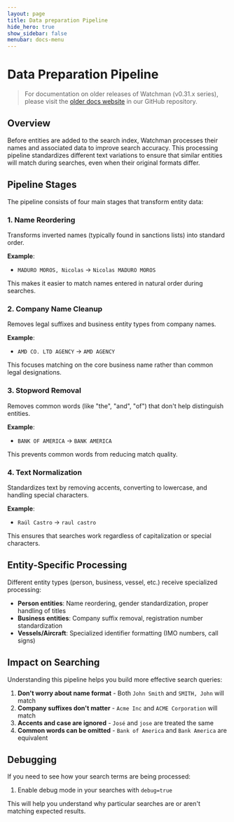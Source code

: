 ```yaml
---
layout: page
title: Data preparation Pipeline
hide_hero: true
show_sidebar: false
menubar: docs-menu
---
```


# Data Preparation Pipeline

> For documentation on older releases of Watchman (v0.31.x series), please visit the [older docs website](https://github.com/moov-io/watchman/tree/v0.31.3/docs) in our GitHub repository.

## Overview

Before entities are added to the search index, Watchman processes their names and associated data to improve search accuracy. This processing pipeline standardizes different text variations to ensure that similar entities will match during searches, even when their original formats differ.

## Pipeline Stages

The pipeline consists of four main stages that transform entity data:

### 1. Name Reordering

Transforms inverted names (typically found in sanctions lists) into standard order.

**Example**:
- `MADURO MOROS, Nicolas` → `Nicolas MADURO MOROS`

This makes it easier to match names entered in natural order during searches.

### 2. Company Name Cleanup

Removes legal suffixes and business entity types from company names.

**Example**:
- `AMD CO. LTD AGENCY` → `AMD AGENCY`

This focuses matching on the core business name rather than common legal designations.

### 3. Stopword Removal

Removes common words (like "the", "and", "of") that don't help distinguish entities.

**Example**:
- `BANK OF AMERICA` → `BANK AMERICA`

This prevents common words from reducing match quality.

### 4. Text Normalization

Standardizes text by removing accents, converting to lowercase, and handling special characters.

**Example**:
- `Raúl Castro` → `raul castro`

This ensures that searches work regardless of capitalization or special characters.

## Entity-Specific Processing

Different entity types (person, business, vessel, etc.) receive specialized processing:

- **Person entities**: Name reordering, gender standardization, proper handling of titles
- **Business entities**: Company suffix removal, registration number standardization
- **Vessels/Aircraft**: Specialized identifier formatting (IMO numbers, call signs)

## Impact on Searching

Understanding this pipeline helps you build more effective search queries:

1. **Don't worry about name format** - Both `John Smith` and `SMITH, John` will match
2. **Company suffixes don't matter** - `Acme Inc` and `ACME Corporation` will match
3. **Accents and case are ignored** - `José` and `jose` are treated the same
4. **Common words can be omitted** - `Bank of America` and `Bank America` are equivalent

## Debugging

If you need to see how your search terms are being processed:

1. Enable debug mode in your searches with `debug=true`

This will help you understand why particular searches are or aren't matching expected results.
